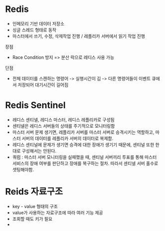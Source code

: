 # Redis

- 인메모리 기반 데이터 저장소
- 싱글 스레드 형태로 동작
- 마스터에서 쓰기, 수정, 삭제작업 진행 / 레플리카 서버에서 읽기 작업 진행

장점

- Race Condition 방지 => 분산 락으로 레디스 사용 가능

단점

- 전체 데이터를 스캔하는 명령어 -> 실행시간이 김 -> 다른 명령어들이 이벤트 큐에서 저장되어 대기시간이 길어짐

# Redis Sentinel

- 레디스 센티넬, 레디스 마스터, 레디스 레플리카로 구성됨
- 센티넬은 레디스 서버들의 상태를 주기적으로 모니터링함
- 마스터 서버 문제 생기면, 레플리카 서버를 마스터 서버로 승격시키는 역할하고, 마스터 서버의 데이터를 레플리카 서버의 데이터로 복제함.
- 레디스 센티널에 문제가 생기면 승격에 대한 장애가 생기기 때문에, 센티널 또한 한대로 구성해서는 안된다.
- 쿼럼 : 마스터 서버 모니터링을 실패했을 때, 센티널 서버끼리 투표를 통해 마스터 서비스의 장애 여부를 판단하고 장애를 복구하는 절차. 따라서 센티넬 서버 홀수로 셋팅해야함.

# Reids 자료구조

- key - value 형태의 구조
- value가 사용하는 자료구조에 따라 여러 기능 제공
- 조회할 때도 키가 필요
-
